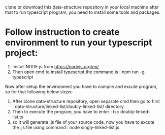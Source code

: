clone or download this data-structure repository in your local machine after that to run typescript program, you need to install some tools and packages.
# Follow instruction to create environment to run your typescript project:
1) Install NODE.js from https://nodejs.org/en/
2) Then open cmd to install typescript,the command is : npm run -g typescript

Now after setup the environment you have to compile and excute program, so for that following below steps:
1) After clone data-structure repository, open separate cmd then go to first : data-structure/linked-list/doubly-linked-list/ directory
2) Then to execute the program, you have to enter : tsc doubly-linked-list.ts
3) so it will generate .js file of your source code, now you have to excute the .js file using command : node singly-linked-list.js
